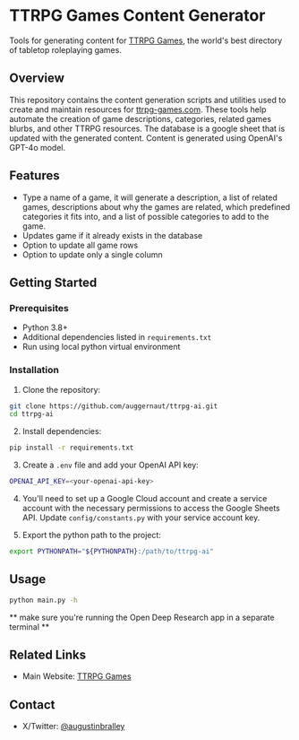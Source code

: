 # TTRPG Games Content Generator

Tools for generating content for [TTRPG Games](https://www.ttrpg-games.com), the world's best directory of tabletop roleplaying games.

## Overview

This repository contains the content generation scripts and utilities used to create and maintain resources for [ttrpg-games.com](https://www.ttrpg-games.com). These tools help automate the creation of game descriptions, categories, related games blurbs, and other TTRPG resources. The database is a google sheet that is updated with the generated content. Content is generated using OpenAI's GPT-4o model.

## Features

- Type a name of a game, it will generate a description, a list of related games, descriptions about why the games are related, which predefined categories it fits into, and a list of possible categories to add to the game.
- Updates game if it already exists in the database
- Option to update all game rows
- Option to update only a single column

## Getting Started

### Prerequisites

- Python 3.8+
- Additional dependencies listed in `requirements.txt`
- Run using local python virtual environment

### Installation

1. Clone the repository:

```bash
git clone https://github.com/auggernaut/ttrpg-ai.git
cd ttrpg-ai
```

2. Install dependencies:

```bash
pip install -r requirements.txt
```

3. Create a `.env` file and add your OpenAI API key:

```bash
OPENAI_API_KEY=<your-openai-api-key>
```

4. You'll need to set up a Google Cloud account and create a service account with the necessary permissions to access the Google Sheets API. Update `config/constants.py` with your service account key.

5. Export the python path to the project:

```bash
export PYTHONPATH="${PYTHONPATH}:/path/to/ttrpg-ai"
```

## Usage

```bash
python main.py -h
```

** make sure you're running the Open Deep Research app in a separate terminal **


## Related Links

- Main Website: [TTRPG Games](https://www.ttrpg-games.com)

## Contact

- X/Twitter: [@augustinbralley](https://x.com/augustinbralley)
